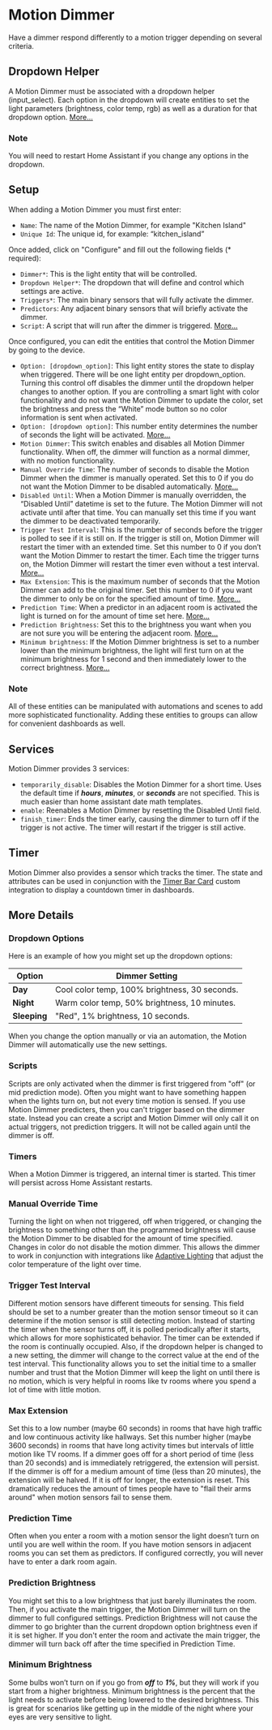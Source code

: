 # Motion Dimmer

Have a dimmer respond differently to a motion trigger depending on several criteria.

## Dropdown Helper

A Motion Dimmer must be associated with a dropdown helper (input_select). Each option in the dropdown will create entities to set the light parameters (brightness, color temp, rgb) as well as a duration for that dropdown option. [More...](#dropdown-options)

### Note

You will need to restart Home Assistant if you change any options in the dropdown.

## Setup

When adding a Motion Dimmer you must first enter:

- `Name`: The name of the Motion Dimmer, for example "Kitchen Island"
- `Unique Id`: The unique id, for example: “kitchen_island”

Once added, click on "Configure" and fill out the following fields (\* required):

- `Dimmer*`: This is the light entity that will be controlled.
- `Dropdown Helper*`: The dropdown that will define and control which settings are active.
- `Triggers*`: The main binary sensors that will fully activate the dimmer.
- `Predictors`: Any adjacent binary sensors that will briefly activate the dimmer.
- `Script`: A script that will run after the dimmer is triggered. [More...](#scripts)

Once configured, you can edit the entities that control the Motion Dimmer by going to the device.

- `Option: [dropdown_option]`: This light entity stores the state to display when triggered. There will be one light entity per dropdown_option. Turning this control off disables the dimmer until the dropdown helper changes to another option. If you are controlling a smart light with color functionality and do not want the Motion Dimmer to update the color, set the brightness and press the “White” mode button so no color information is sent when activated.
- `Option: [dropdown option]`: This number entity determines the number of seconds the light will be activated. [More...](#timers)
- `Motion Dimmer`: This switch enables and disables all Motion Dimmer functionality. When off, the dimmer will function as a normal dimmer, with no motion functionality.
- `Manual Override Time`: The number of seconds to disable the Motion Dimmer when the dimmer is manually operated. Set this to 0 if you do not want the Motion Dimmer to be disabled automatically. [More...](#manual-override-time)
- `Disabled Until`: When a Motion Dimmer is manually overridden, the “Disabled Until” datetime is set to the future. The Motion Dimmer will not activate until after that time. You can manually set this time if you want the dimmer to be deactivated temporarily.
- `Trigger Test Interval`: This is the number of seconds before the trigger is polled to see if it is still on. If the trigger is still on, Motion Dimmer will restart the timer with an extended time. Set this number to 0 if you don’t want the Motion Dimmer to restart the timer. Each time the trigger turns on, the Motion Dimmer will restart the timer even without a test interval. [More...](#trigger-test-interval)
- `Max Extension`: This is the maximum number of seconds that the Motion Dimmer can add to the original timer. Set this number to 0 if you want the dimmer to only be on for the specified amount of time. [More...](#max-extension)
- `Prediction Time`: When a predictor in an adjacent room is activated the light is turned on for the amount of time set here. [More...](#prediction-time)
- `Prediction Brightness`: Set this to the brightness you want when you are not sure you will be entering the adjacent room. [More...](#prediction-brightness)
- `Minimum brightness`: If the Motion Dimmer brightness is set to a number lower than the minimum brightness, the light will first turn on at the minimum brightness for 1 second and then immediately lower to the correct brightness. [More...](#minimum-brightness)

### Note

All of these entities can be manipulated with automations and scenes to add more sophisticated functionality. Adding these entities to groups can allow for convenient dashboards as well.

## Services

Motion Dimmer provides 3 services:

- `temporarily_disable`: Disables the Motion Dimmer for a short time. Uses the default time if **_hours_**, **_minutes_**, or **_seconds_** are not specified. This is much easier than home assistant date math templates.
- `enable`: Reenables a Motion Dimmer by resetting the Disabled Until field.
- `finish_timer`: Ends the timer early, causing the dimmer to turn off if the trigger is not active. The timer will restart if the trigger is still active.

## Timer

Motion Dimmer also provides a sensor which tracks the timer. The state and attributes can be used in conjunction with the [Timer Bar Card](https://github.com/rianadon/timer-bar-card) custom integration to display a countdown timer in dashboards.

## More Details

### Dropdown Options

Here is an example of how you might set up the dropdown options:

| Option       | Dimmer Setting                                |
| ------------ | --------------------------------------------- |
| **Day**      | Cool color temp, 100% brightness, 30 seconds. |
| **Night**    | Warm color temp, 50% brightness, 10 minutes.  |
| **Sleeping** | "Red", 1% brightness, 10 seconds.             |

When you change the option manually or via an automation, the Motion Dimmer will automatically use the new settings.

### Scripts

Scripts are only activated when the dimmer is first triggered from "off" (or mid prediction mode). Often you might want to have something happen when the lights turn on, but not every time motion is sensed. If you use Motion Dimmer predicters, then you can't trigger based on the dimmer state. Instead you can create a script and Motion Dimmer will only call it on actual triggers, not prediction triggers. It will not be called again until the dimmer is off.

### Timers

When a Motion Dimmer is triggered, an internal timer is started. This timer will persist across Home Assistant restarts.

### Manual Override Time

Turning the light on when not triggered, off when triggered, or changing the brightness to something other than the programmed brightness will cause the Motion Dimmer to be disabled for the amount of time specified. Changes in color do not disable the motion dimmer. This allows the dimmer to work in conjunction with integrations like [Adaptive Lighting](https://github.com/basnijholt/adaptive-lighting) that adjust the color temperature of the light over time.

### Trigger Test Interval

Different motion sensors have different timeouts for sensing. This field should be set to a number greater than the motion sensor timeout so it can determine if the motion sensor is still detecting motion. Instead of starting the timer when the sensor turns off, it is polled periodically after it starts, which allows for more sophisticated behavior. The timer can be extended if the room is continually occupied. Also, if the dropdown helper is changed to a new setting, the dimmer will change to the correct value at the end of the test interval. This functionality allows you to set the initial time to a smaller number and trust that the Motion Dimmer will keep the light on until there is no motion, which is very helpful in rooms like tv rooms where you spend a lot of time with little motion.

### Max Extension

Set this to a low number (maybe 60 seconds) in rooms that have high traffic and low continuous activity like hallways. Set this number higher (maybe 3600 seconds) in rooms that have long activity times but intervals of little motion like TV rooms. If a dimmer goes off for a short period of time (less than 20 seconds) and is immediately retriggered, the extension will persist. If the dimmer is off for a medium amount of time (less than 20 minutes), the extension will be halved. If it is off for longer, the extension is reset. This dramatically reduces the amount of times people have to "flail their arms around" when motion sensors fail to sense them.

### Prediction Time

Often when you enter a room with a motion sensor the light doesn’t turn on until you are well within the room. If you have motion sensors in adjacent rooms you can set them as predictors. If configured correctly, you will never have to enter a dark room again.

### Prediction Brightness

You might set this to a low brightness that just barely illuminates the room. Then, if you activate the main trigger, the Motion Dimmer will turn on the dimmer to full configured settings. Prediction Brightness will not cause the dimmer to go brighter than the current dropdown option brightness even if it is set higher. If you don't enter the room and activate the main trigger, the dimmer will turn back off after the time specified in Prediction Time.

### Minimum Brightness

Some bulbs won’t turn on if you go from **_off_** to **_1%_**, but they will work if you start from a higher brightness. Minimum brightness is the percent that the light needs to activate before being lowered to the desired brightness. This is great for scenarios like getting up in the middle of the night where your eyes are very sensitive to light.
